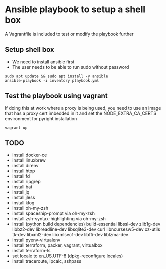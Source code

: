 # Ansible playbook to setup a shell box
A Vagrantfile is included to test or modify the playbook further

## Setup shell box
* We need to install ansible first
* The user needs to be able to run sudo without password
```
sudo apt update && sudo apt install -y ansible
ansible-playbook -i inventory playbook.yml
```

## Test the playbook using vagrant
If doing this at work where a proxy is being used, you need to use an image that has a proxy cert imbedded in it and set the NODE_EXTRA_CA_CERTS environment for pyright installation
```
vagrant up
```

## TODO
* install docker-ce
* install linuxbrew
* install direnv
* install htop
* install fd
* install ripgrep
* install bat
* install jq
* install jless
* install klog
* install oh-my-zsh
* install spaceship-prompt via oh-my-zsh
* install zsh-syntax-highlighting via oh-my-zsh
* install (python build dependencies) build-essential libssl-dev zlib1g-dev libbz2-dev libreadline-dev libsqlite3-dev curl libncursesw5-dev xz-utils tk-dev libxml2-dev libxmlsec1-dev libffi-dev liblzma-dev
* install pyenv-virtualenv
* install terraform, packer, vagrant, virtualbox
* install terraform-ls
* set locale to en_US.UTF-8 (dpkg-reconfigure locales)
* install traceroute, ipcalc, sshpass
